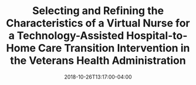 ---
name: "Refining Characteristics"
title: "Selecting and Refining the Characteristics of a Virtual Nurse for a Technology-Assisted Hospital-to-Home Care Transition Intervention in the Veterans Health Administration"
project: null
event: "American Medical Informatics Association Annual Symposium (AMIA)"
authors:
- name: "Richardson, L."
- name: "Lipschitz, J."
- name: "Hogan, T."
- name: "Shimada, S."
- name: "Smith, B."
- name: "Simon, S."
- name: "Rubin, A."
- name: "Wakefield, B."
- name: "Kaboli, P."
- name: "Perez, J."
- name: "Heidenreich, P."
- name: "Zhou, S."
- name: "Berwaldt, Z."
- name: "Shi, L."
- name: "Bickmore, T."
- name: "Houston, T."
year: 2017
resources: null
external_url: null
date: 2018-10-26T13:17:00-04:00
draft: false
---